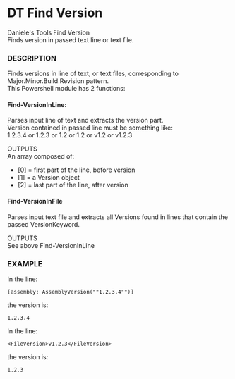 # DT Find Version
Daniele's Tools Find Version<br>
Finds version in passed text line or text file.

### DESCRIPTION
Finds versions in line of text, or text files, corresponding to Major.Minor.Build.Revision pattern.<br>
This Powershell module has 2 functions:

#### Find-VersionInLine:
Parses input line of text and extracts the version part.<br>
Version contained in passed line must be something like:<br>
1.2.3.4 or 1.2.3 or 1.2 or 1.2 or v1.2 or v1.2.3

OUTPUTS<br>
An array composed of:
- [0] = first part of the line, before version
- [1] = a Version object
- [2] = last part of the line, after version

#### Find-VersionInFile
Parses input text file and extracts all Versions found in lines that contain the passed VersionKeyword.

OUTPUTS<br>
See above Find-VersionInLine

### EXAMPLE
In the line:
```
[assembly: AssemblyVersion(""1.2.3.4"")]
```
the version is:
```
1.2.3.4
```

In the line:
```
<FileVersion>v1.2.3</FileVersion>
```
the version is:
```
1.2.3
```
